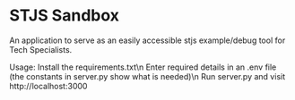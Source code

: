 # STJS Sandbox

An application to serve as an easily accessible stjs example/debug tool for Tech Specialists.

Usage:
Install the requirements.txt\n
Enter required details in an .env file (the constants in server.py show what is needed)\n
Run server.py and visit http://localhost:3000
